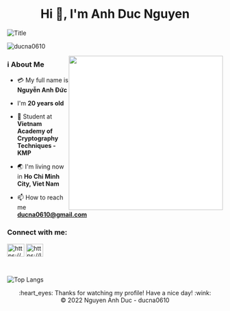 
<h1 align="center">Hi 👋, I'm Anh Duc Nguyen</h1>

<img align="center" src="https://readme-typing-svg.herokuapp.com?font=Architects+Daughter&size=30&pause=700&color=A369F7FF&width=800&lines=😍Welcome+to+my+Github+profile!!;Hi👋!!!+I'm+Anh+Duc+Nguyen;I'm+pleased+you+to+spend+time+viewing+my+profile💕!!!" alt="Title"></img>

<p align="left"> <img src="https://komarev.com/ghpvc/?username=ducna0610&label=Profile%20views&color=0e75b6&style=flat" alt="ducna0610" /> </p>

<!--Introduction-->
<img align="right" style="display: block;-webkit-user-select: none;margin: auto;cursor: zoom-in;background-color: hsl(0, 0%, 100%);"    src="https://media.giphy.com/media/BuReg1EyvWaac/giphy.gif" width="360">

### ℹ️ About Me

- 💳 My full name is **Nguyễn Anh Đức**

-  I'm **20 years old**

- 🏫 Student at **Vietnam Academy of Cryptography Techniques - KMP**

- 🌏 I'm living now in **Ho Chi Minh City, Viet Nam**

- 📫 How to reach me **ducna0610@gmail.com**

<h3 align="left">Connect with me:</h3>
<p align="left">
 <a href="https://www.facebook.com/ducna0610" target="blank"><img align="center" src="https://raw.githubusercontent.com/rahuldkjain/github-profile-readme-generator/master/src/images/icons/Social/facebook.svg" alt="https://www.facebook.com/ducna0610" height="30" width="40" /></a>
 <a href="https://leetcode.com/ducna0610" target="blank"><img align="center" src="https://raw.githubusercontent.com/rahuldkjain/github-profile-readme-generator/master/src/images/icons/Social/leet-code.svg" alt="https://leetcode.com/ducna0610" height="30" width="40" /></a>
</p>
</br>

![Top Langs](https://github-readme-stats.vercel.app/api/top-langs/?username=ducna0610&layout=compact&text_color=daf7dc&bg_color=222222)


 <div align="center">
  :heart_eyes: Thanks for watching my profile! Have a nice day! :wink: <br/>
  &copy; 2022 Nguyen Anh Duc - ducna0610
</div>
